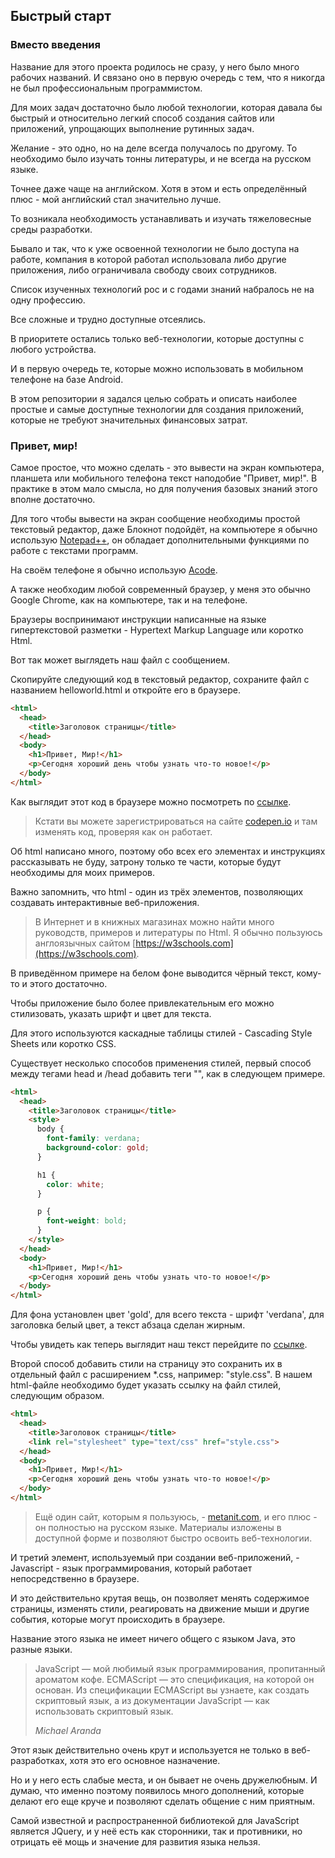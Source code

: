 ## Быстрый старт

### Вместо введения

Название для этого проекта родилось не сразу, у него было много рабочих названий.
И связано оно в первую очередь с тем, что я никогда не был профессиональным программистом.

Для моих задач достаточно было любой технологии, которая давала бы быстрый и относительно легкий способ создания сайтов или приложений, упрощающих выполнение рутинных задач. 

Желание - это одно, но на деле всегда получалось по другому. То необходимо было изучать тонны литературы, и не всегда на русском языке. 

Точнее даже чаще на английском. Хотя в этом и есть определённый плюс - мой английский стал значительно лучше.

То возникала необходимость устанавливать и изучать тяжеловесные среды разработки. 

Бывало и так, что к уже освоенной технологии не было доступа на работе, компания в которой работал использовала либо другие приложения, либо ограничивала свободу своих сотрудников. 

Список изученных технологий рос и с годами знаний набралось не на одну профессию. 

Все сложные и трудно доступные отсеялись.

В приоритете остались только веб-технологии, которые доступны с любого устройства.

И в первую очередь те, которые можно использовать в мобильном телефоне на базе Android. 

В этом репозитории я задался целью собрать и описать наиболее простые и самые доступные технологии для создания приложений, которые не требуют значительных финансовых затрат. 

### Привет, мир!

Самое простое, что можно сделать - это вывести на экран компьютера, планшета или мобильного телефона текст наподобие "Привет, мир!". В практике в этом мало смысла, но для получения базовых знаний этого вполне достаточно.

Для того чтобы вывести на экран сообщение необходимы простой текстовый редактор, даже Блокнот подойдёт, на компьютере я обычно использую [Notepad++](https://notepad-plus-plus.org/downloads/v7.8.9/), он обладает дополнительными функциями по работе с текстами программ.

На своём телефоне я обычно использую [Acode](https://play.google.com/store/apps/details?id=com.foxdebug.acodefree).

А также необходим любой современный браузер, у меня это обычно Google Chrome, как на компьютере, так и на телефоне. 

Браузеры воспринимают инструкции написанные на языке гипертекстовой разметки - Hypertext Markup Language или коротко Html.

Вот так может выглядеть наш файл с сообщением.

Скопируйте следующий код в текстовый редактор, сохраните файл с названием helloworld.html и откройте его в браузере.

```html
<html>
  <head>
    <title>Заголовок страницы</title>
  </head>
  <body>
    <h1>Привет, Мир!</h1>
    <p>Сегодня хороший день чтобы узнать что-то новое!</p>
  </body>
</html>
```

Как выглядит этот код в браузере можно посмотреть по [ссылке](https://codepen.io/kuznetsovproff/pen/bGpMwZy). 

> Кстати вы можете зарегистрироваться на сайте [codepen.io](https://codepen.io/) и там изменять код, проверяя как он работает. 

Об html написано много, поэтому обо всех его элементах и инструкциях рассказывать не буду, затрону только те части, которые будут необходимы для моих примеров.

Важно запомнить, что html - один из трёх элементов, позволяющих создавать интерактивные веб-приложения.

> В Интернет и в книжных магазинах можно найти много руководств, примеров и литературы по Html. 
> Я обычно пользуюсь англоязычных сайтом [https://w3schools.com](https://w3schools.com). 

В приведённом примере на белом фоне выводится чёрный текст, кому-то и этого достаточно. 

Чтобы приложение было более привлекательным его можно стилизовать, указать шрифт и цвет для текста.

Для этого используются каскадные таблицы стилей - Cascading Style Sheets или коротко CSS.

Существует несколько способов применения стилей, первый способ между тегами head и /head добавить теги "<style>...</style>", как в следующем примере. 

```html
<html>
  <head>
    <title>Заголовок страницы</title>
    <style>
      body {
        font-family: verdana;
        background-color: gold;
      }

      h1 {
        color: white;
      } 

      p {
        font-weight: bold;
      } 
    </style>
  </head>
  <body>
    <h1>Привет, Мир!</h1>
    <p>Сегодня хороший день чтобы узнать что-то новое!</p>
  </body>
</html>
```
Для фона установлен цвет 'gold', для всего текста - шрифт 'verdana', для заголовка белый цвет, а текст абзаца сделан жирным.

Чтобы увидеть как теперь выглядит наш текст перейдите по [ссылке](https://codepen.io/kuznetsovproff/pen/OJNEJpX).

Второй способ добавить стили на страницу это сохранить их в отдельный файл с расширением *.css, например: "style.css". В нашем html-файле необходимо будет указать ссылку на файл стилей, следующим образом. 

```html
<html>
  <head>
    <title>Заголовок страницы</title>
	<link rel="stylesheet" type="text/css" href="style.css">
  </head>
  <body>
    <h1>Привет, Мир!</h1>
    <p>Сегодня хороший день чтобы узнать что-то новое!</p>
  </body>
</html>
```

> Ещё один сайт, которым я пользуюсь, - [metanit.com](https://metanit.com/web/html5/5.1.php), и его плюс - он полностью на русском языке. Материалы изложены в доступной форме и позволяют быстро освоить веб-технологии. 

И третий элемент, используемый при создании веб-приложений, - Javascript - язык программирования, который работает непосредственно в браузере.

И это действительно крутая вещь, он позволяет менять содержимое страницы, изменять стили, реагировать на движение мыши и другие события, которые могут происходить в браузере.

Название этого языка не имеет ничего общего с языком Java, это разные языки.

> JavaScript — мой любимый язык программирования, пропитанный ароматом кофе. ECMAScript — это спецификация, на которой он основан. Из спецификации ECMAScript вы узнаете, как создать скриптовый язык, а из документации JavaScript — как использовать скриптовый язык.
>
> *Michael Aranda*

Этот язык действительно очень крут и используется не только в веб-разработках, хотя это его основное назначение.

Но и у него есть слабые места, и он бывает не очень дружелюбным. И думаю, что именно поэтому появилось много дополнений, которые делают его еще круче и позволяют сделать общение с ним приятным.

Самой известной и распространенной библиотекой для JavaScript является JQuery, и у неё есть как сторонники, так и противники, но отрицать её мощь и значение для развития языка нельзя.